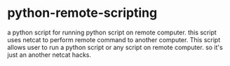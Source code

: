 # python-remote-scripting
a python script for running python script on remote computer.
this script uses netcat to perform remote command to another computer. This script allows user to run a python script or any script
on remote computer. so it's just an another netcat hacks. 
